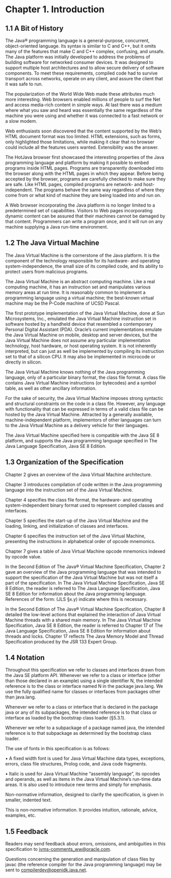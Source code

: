 # Chapter 1. Introduction
## 1.1 A Bit of History

The Java® programming language is a general-purpose, concurrent, object-oriented language. Its syntax is similar to C and C++, but it omits many of the features that make C and C++ complex, confusing, and unsafe. The Java platform was initially developed to address the problems of building software for networked consumer devices. It was designed to support multiple host architectures and to allow secure delivery of software components. To meet these requirements, compiled code had to survive transport across networks, operate on any client, and assure the client that it was safe to run.

The popularization of the World Wide Web made these attributes much more interesting. Web browsers enabled millions of people to surf the Net and access media-rich content in simple ways. At last there was a medium where what you saw and heard was essentially the same regardless of the machine you were using and whether it was connected to a fast network or a slow modem.

Web enthusiasts soon discovered that the content supported by the Web’s HTML document format was too limited. HTML extensions, such as forms, only highlighted those limitations, while making it clear that no browser could include all the features users wanted. Extensibility was the answer.

The HotJava browser first showcased the interesting properties of the Java programming language and platform by making it possible to embed programs inside HTML pages. Programs are transparently downloaded into the browser along with the HTML pages in which they appear. Before being accepted by the browser, programs are carefully checked to make sure they are safe. Like HTML pages, compiled programs are network- and host-independent. The programs behave the same way regardless of where they come from or what kind of machine they are being loaded into and run on.

A Web browser incorporating the Java platform is no longer limited to a predetermined set of capabilities. Visitors to Web pages incorporating dynamic content can be assured that their machines cannot be damaged by that content. Programmers can write a program once, and it will run on any machine supplying a Java run-time environment.

## 1.2 The Java Virtual Machine

The Java Virtual Machine is the cornerstone of the Java platform. It is the component of the technology responsible for its hardware- and operating system-independence, the small size of its compiled code, and its ability to protect users from malicious programs.

The Java Virtual Machine is an abstract computing machine. Like a real computing machine, it has an instruction set and manipulates various memory areas at run time. It is reasonably common to implement a programming language using a virtual machine; the best-known virtual machine may be the P-Code machine of UCSD Pascal.

The first prototype implementation of the Java Virtual Machine, done at Sun Microsystems, Inc., emulated the Java Virtual Machine instruction set in software hosted by a handheld device that resembled a contemporary Personal Digital Assistant (PDA). Oracle’s current implementations emulate the Java Virtual Machine on mobile, desktop and server devices, but the Java Virtual Machine does not assume any particular implementation technology, host hardware, or host operating system. It is not inherently interpreted, but can just as well be implemented by compiling its instruction set to that of a silicon CPU. It may also be implemented in microcode or directly in silicon.

The Java Virtual Machine knows nothing of the Java programming language, only of a particular binary format, the class file format. A class file contains Java Virtual Machine instructions (or bytecodes) and a symbol table, as well as other ancillary information.

For the sake of security, the Java Virtual Machine imposes strong syntactic and structural constraints on the code in a class file. However, any language with functionality that can be expressed in terms of a valid class file can be hosted by the Java Virtual Machine. Attracted by a generally available, machine-independent platform, implementors of other languages can turn to the Java Virtual Machine as a delivery vehicle for their languages.

The Java Virtual Machine specified here is compatible with the Java SE 8 platform, and supports the Java programming language specified in The Java Language Specification, Java SE 8 Edition.

## 1.3 Organization of the Specification

Chapter 2 gives an overview of the Java Virtual Machine architecture.

Chapter 3 introduces compilation of code written in the Java programming language into the instruction set of the Java Virtual Machine.

Chapter 4 specifies the class file format, the hardware- and operating system-independent binary format used to represent compiled classes and interfaces.

Chapter 5 specifies the start-up of the Java Virtual Machine and the loading, linking, and initialization of classes and interfaces.

Chapter 6 specifies the instruction set of the Java Virtual Machine, presenting the instructions in alphabetical order of opcode mnemonics.

Chapter 7 gives a table of Java Virtual Machine opcode mnemonics indexed by opcode value.

In the Second Edition of The Java® Virtual Machine Specification, Chapter 2 gave an overview of the Java programming language that was intended to support the specification of the Java Virtual Machine but was not itself a part of the specification. In The Java Virtual Machine Specification, Java SE 8 Edition, the reader is referred to The Java Language Specification, Java SE 8 Edition for information about the Java programming language. References of the form: (JLS §x.y) indicate where this is necessary.

In the Second Edition of The Java® Virtual Machine Specification, Chapter 8 detailed the low-level actions that explained the interaction of Java Virtual Machine threads with a shared main memory. In The Java Virtual Machine Specification, Java SE 8 Edition, the reader is referred to Chapter 17 of The Java Language Specification, Java SE 8 Edition for information about threads and locks. Chapter 17 reflects The Java Memory Model and Thread Specification produced by the JSR 133 Expert Group.

## 1.4 Notation

Throughout this specification we refer to classes and interfaces drawn from the Java SE platform API. Whenever we refer to a class or interface (other than those declared in an example) using a single identifier N, the intended reference is to the class or interface named N in the package java.lang. We use the fully qualified name for classes or interfaces from packages other than java.lang.

Whenever we refer to a class or interface that is declared in the package java or any of its subpackages, the intended reference is to that class or interface as loaded by the bootstrap class loader (§5.3.1).

Whenever we refer to a subpackage of a package named java, the intended reference is to that subpackage as determined by the bootstrap class loader.

The use of fonts in this specification is as follows:

• A fixed width font is used for Java Virtual Machine data types, exceptions, errors, class file structures, Prolog code, and Java code fragments.

• Italic is used for Java Virtual Machine “assembly language”, its opcodes and operands, as well as items in the Java Virtual Machine’s run-time data areas. It is also used to introduce new terms and simply for emphasis.

Non-normative information, designed to clarify the specification, is given in smaller, indented text.

This is non-normative information. It provides intuition, rationale, advice, examples, etc.
## 1.5 Feedback

Readers may send feedback about errors, omissions, and ambiguities in this specification to jvms-comments_ww@oracle.com.

Questions concerning the generation and manipulation of class files by javac (the reference compiler for the Java programming language) may be sent to compilerdev@openjdk.java.net.
